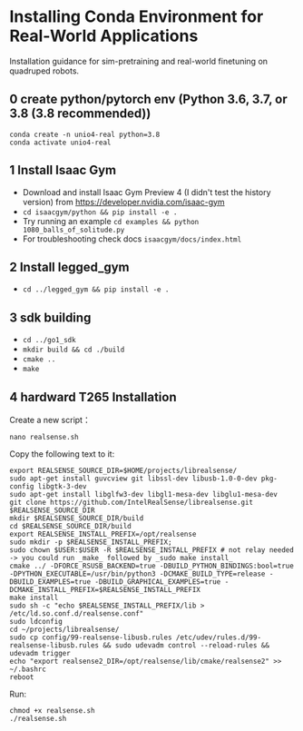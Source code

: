 # Installing Conda Environment for Real-World Applications
Installation guidance for sim-pretraining and real-world finetuning on quadruped robots.
## 0 create python/pytorch env (Python 3.6, 3.7, or 3.8 (3.8 recommended))
```
conda create -n unio4-real python=3.8
conda activate unio4-real
```
## 1 Install Isaac Gym
   - Download and install Isaac Gym Preview 4 (I didn't test the history version) from https://developer.nvidia.com/isaac-gym
   - `cd isaacgym/python && pip install -e .`
   - Try running an example `cd examples && python 1080_balls_of_solitude.py`
   - For troubleshooting check docs `isaacgym/docs/index.html`

## 2 Install legged_gym
   - `cd ../legged_gym && pip install -e .`

## 3 sdk building
   - `cd ../go1_sdk`
   - `mkdir build && cd ./build`
   - `cmake ..`
   - `make`
## 4 hardward T265 Installation
Create a new script：

`nano realsense.sh`

Copy the following text to it:

```
export REALSENSE_SOURCE_DIR=$HOME/projects/librealsense/
sudo apt-get install guvcview git libssl-dev libusb-1.0-0-dev pkg-config libgtk-3-dev
sudo apt-get install libglfw3-dev libgl1-mesa-dev libglu1-mesa-dev
git clone https://github.com/IntelRealSense/librealsense.git $REALSENSE_SOURCE_DIR
mkdir $REALSENSE_SOURCE_DIR/build
cd $REALSENSE_SOURCE_DIR/build
export REALSENSE_INSTALL_PREFIX=/opt/realsense
sudo mkdir -p $REALSENSE_INSTALL_PREFIX; 
sudo chown $USER:$USER -R $REALSENSE_INSTALL_PREFIX # not relay needed -> you could run _make_ followed by _sudo make install_
cmake ../ -DFORCE_RSUSB_BACKEND=true -DBUILD_PYTHON_BINDINGS:bool=true -DPYTHON_EXECUTABLE=/usr/bin/python3 -DCMAKE_BUILD_TYPE=release -DBUILD_EXAMPLES=true -DBUILD_GRAPHICAL_EXAMPLES=true -DCMAKE_INSTALL_PREFIX=$REALSENSE_INSTALL_PREFIX
make install
sudo sh -c "echo $REALSENSE_INSTALL_PREFIX/lib > /etc/ld.so.conf.d/realsense.conf"
sudo ldconfig
cd ~/projects/librealsense/
sudo cp config/99-realsense-libusb.rules /etc/udev/rules.d/99-realsense-libusb.rules && sudo udevadm control --reload-rules && udevadm trigger
echo "export realsense2_DIR=/opt/realsense/lib/cmake/realsense2" >> ~/.bashrc
reboot
```
Run:
```
chmod +x realsense.sh
./realsense.sh
```